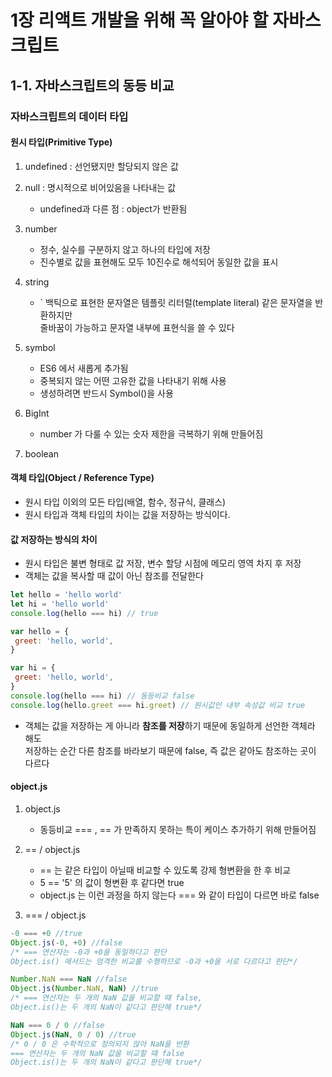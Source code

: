 # 1장 리액트 개발을 위해 꼭 알아야 할 자바스크립트 

## 1-1. 자바스크립트의 동등 비교

### 자바스크립트의 데이터 타입


#### 원시 타입(Primitive Type)
1. undefined : 선언됐지만 할당되지 않은 값

2. null : 명시적으로 비어있음을 나타내는 값
   - undefined과 다른 점 : object가 반환됨
   
3. number
   - 정수, 실수를 구분하지 않고 하나의 타입에 저장
   - 진수별로 값을 표현해도 모두 10진수로 해석되어 동일한 값을 표시
      
4. string
    - ` 백틱으로 표현한 문자열은 템플릿 리터럴(template literal) 같은 문자열을 반환하지만 <br/> 줄바꿈이 가능하고 문자열 내부에 표현식을 쓸 수 있다
      
5. symbol
    - ES6 에서 새롭게 추가됨
    - 중복되지 않는 어떤 고유한 값을 나타내기 위해 사용
    - 생성하려면 반드시 Symbol()을 사용

6. BigInt
   - number 가 다룰 수 있는 숫자 제한을 극복하기 위해 만들어짐
   
7. boolean
   
#### 객체 타입(Object / Reference Type)
- 원시 타입 이외의 모든 타입(배열, 함수, 정규식, 클래스)
- 원시 타입과 객체 타입의 차이는 값을 저장하는 방식이다.

#### 값 저장하는 방식의 차이
- 원시 타입은 불변 형태로 값 저장, 변수 할당 시점에 메모리 영역 차지 후 저장
- 객체는 값을 복사할 때 값이 아닌 참조를 전달한다

```js
let hello = 'hello world'
let hi = 'hello world'
console.log(hello === hi) // true

var hello = {
 greet: 'hello, world',
}

var hi = {
 greet: 'hello, world',
}
console.log(hello === hi) // 동등비교 false
console.log(hello.greet === hi.greet) // 원시값인 내부 속성값 비교 true
```

- 객체는 값을 저장하는 게 아니라 **참조를 저장**하기 때문에 동일하게 선언한 객체라 해도 <br/>
저장하는 순간 다른 참조를 바라보기 때문에 false, 즉 값은 같아도 참조하는 곳이 다르다

#### object.js
1. object.js
   - 동등비교 === , == 가 만족하지 못하는 특이 케이스 추가하기 위해 만들어짐
     
2. == / object.js
   - == 는 같은 타입이 아닐때 비교할 수 있도록 강제 형변환을 한 후 비교
   - 5 == '5' 의 값이 형변환 후 같다면 true
   - object.js 는 이런 과정을 하지 않는다 === 와 같이 타입이 다르면 바로 false
     
3. === / object.js
```jsx
-0 === +0 //true
Object.js(-0, +0) //false
/* === 연산자는 -0과 +0을 동일하다고 판단
Object.is() 메서드는 엄격한 비교를 수행하므로 -0과 +0을 서로 다르다고 판단*/

Number.NaN === NaN //false
Object.js(Number.NaN, NaN) //true
/* === 연산자는 두 개의 NaN 값을 비교할 때 false, 
Object.is()는 두 개의 NaN이 같다고 판단해 true*/

NaN === 0 / 0 //false
Object.js(NaN, 0 / 0) //true
/* 0 / 0 은 수학적으로 정의되지 않아 NaN을 반환
=== 연산자는 두 개의 NaN 값을 비교할 때 false
Object.is()는 두 개의 NaN이 같다고 판단해 true*/

```


